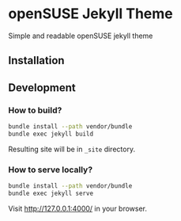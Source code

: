 # openSUSE Jekyll Theme

Simple and readable openSUSE jekyll theme

## Installation

## Development

### How to build?

```bash
bundle install --path vendor/bundle
bundle exec jekyll build
```

Resulting site will be in `_site` directory.

### How to serve locally?

```bash
bundle install --path vendor/bundle
bundle exec jekyll serve
```

Visit <http://127.0.0.1:4000/> in your browser.